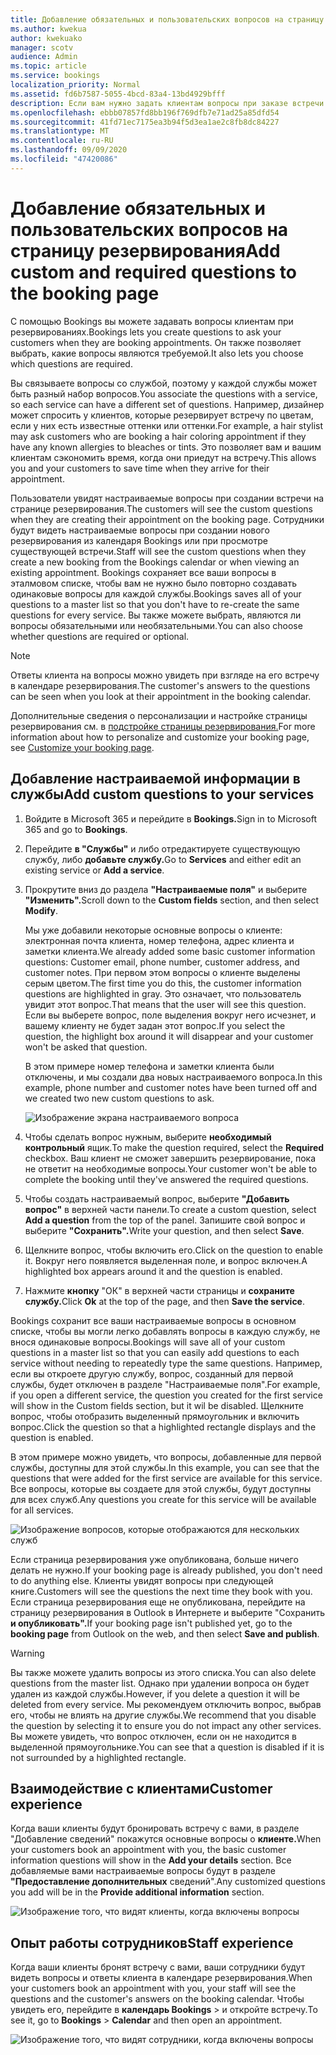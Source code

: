 ```yaml
---
title: Добавление обязательных и пользовательских вопросов на страницу резервирования
ms.author: kwekua
author: kwekuako
manager: scotv
audience: Admin
ms.topic: article
ms.service: bookings
localization_priority: Normal
ms.assetid: fd6b7587-5055-4bcd-83a4-13bd4929bfff
description: Если вам нужно задать клиентам вопросы при заказе встречи с вами в Интернете, вы можете добавить настраиваемые вопросы и необходимые вопросы на страницу резервирования.
ms.openlocfilehash: ebbb07857fd8bb196f769dfb7e71ad25a85dfd54
ms.sourcegitcommit: 41fd71ec7175ea3b94f5d3ea1ae2c8fb8dc84227
ms.translationtype: MT
ms.contentlocale: ru-RU
ms.lasthandoff: 09/09/2020
ms.locfileid: "47420086"
---
```

# <a name="add-custom-and-required-questions-to-the-booking-page"></a><span data-ttu-id="82d5d-103">Добавление обязательных и пользовательских вопросов на страницу резервирования</span><span class="sxs-lookup"><span data-stu-id="82d5d-103">Add custom and required questions to the booking page</span></span>

<span data-ttu-id="82d5d-104">С помощью Bookings вы можете задавать вопросы клиентам при резервированиях.</span><span class="sxs-lookup"><span data-stu-id="82d5d-104">Bookings lets you create questions to ask your customers when they are booking appointments.</span></span> <span data-ttu-id="82d5d-105">Он также позволяет выбрать, какие вопросы являются требуемой.</span><span class="sxs-lookup"><span data-stu-id="82d5d-105">It also lets you choose which questions are required.</span></span>

<span data-ttu-id="82d5d-106">Вы связываете вопросы со службой, поэтому у каждой службы может быть разный набор вопросов.</span><span class="sxs-lookup"><span data-stu-id="82d5d-106">You associate the questions with a service, so each service can have a different set of questions.</span></span> <span data-ttu-id="82d5d-107">Например, дизайнер может спросить у клиентов, которые резервирует встречу по цветам, если у них есть известные оттенки или оттенки.</span><span class="sxs-lookup"><span data-stu-id="82d5d-107">For example, a hair stylist may ask customers who are booking a hair coloring appointment if they have any known allergies to bleaches or tints.</span></span> <span data-ttu-id="82d5d-108">Это позволяет вам и вашим клиентам сэкономить время, когда они приедут на встречу.</span><span class="sxs-lookup"><span data-stu-id="82d5d-108">This allows you and your customers to save time when they arrive for their appointment.</span></span>

<span data-ttu-id="82d5d-109">Пользователи увидят настраиваемые вопросы при создании встречи на странице резервирования.</span><span class="sxs-lookup"><span data-stu-id="82d5d-109">The customers will see the custom questions when they are creating their appointment on the booking page.</span></span> <span data-ttu-id="82d5d-110">Сотрудники будут видеть настраиваемые вопросы при создании нового резервирования из календаря Bookings или при просмотре существующей встречи.</span><span class="sxs-lookup"><span data-stu-id="82d5d-110">Staff will see the custom questions when they create a new booking from the Bookings calendar or when viewing an existing appointment.</span></span> <span data-ttu-id="82d5d-111">Bookings сохраняет все ваши вопросы в эталмовом списке, чтобы вам не нужно было повторно создавать одинаковые вопросы для каждой службы.</span><span class="sxs-lookup"><span data-stu-id="82d5d-111">Bookings saves all of your questions to a master list so that you don't have to re-create the same questions for every service.</span></span> <span data-ttu-id="82d5d-112">Вы также можете выбрать, являются ли вопросы обязательными или необязательными.</span><span class="sxs-lookup"><span data-stu-id="82d5d-112">You can also choose whether questions are required or optional.</span></span>

> [!NOTE]
> <span data-ttu-id="82d5d-113">Ответы клиента на вопросы можно увидеть при взгляде на его встречу в календаре резервирования.</span><span class="sxs-lookup"><span data-stu-id="82d5d-113">The customer's answers to the questions can be seen when you look at their appointment in the booking calendar.</span></span>

<span data-ttu-id="82d5d-114">Дополнительные сведения о персонализации и настройке страницы резервирования см. в [подстройке страницы резервирования.](customize-booking-page.md)</span><span class="sxs-lookup"><span data-stu-id="82d5d-114">For more information about how to personalize and customize your booking page, see [Customize your booking page](customize-booking-page.md).</span></span>

## <a name="add-custom-questions-to-your-services"></a><span data-ttu-id="82d5d-115">Добавление настраиваемой информации в службы</span><span class="sxs-lookup"><span data-stu-id="82d5d-115">Add custom questions to your services</span></span>

1. <span data-ttu-id="82d5d-116">Войдите в Microsoft 365 и перейдите в **Bookings.**</span><span class="sxs-lookup"><span data-stu-id="82d5d-116">Sign in to Microsoft 365 and go to **Bookings**.</span></span>

1. <span data-ttu-id="82d5d-117">Перейдите **в "Службы"** и либо отредактируете существующую службу, либо **добавьте службу.**</span><span class="sxs-lookup"><span data-stu-id="82d5d-117">Go to **Services** and either edit an existing service or **Add a service**.</span></span>

1. <span data-ttu-id="82d5d-118">Прокрутите вниз до раздела **"Настраиваемые поля"** и выберите **"Изменить".**</span><span class="sxs-lookup"><span data-stu-id="82d5d-118">Scroll down to the **Custom fields** section, and then select **Modify**.</span></span>

   <span data-ttu-id="82d5d-119">Мы уже добавили некоторые основные вопросы о клиенте: электронная почта клиента, номер телефона, адрес клиента и заметки клиента.</span><span class="sxs-lookup"><span data-stu-id="82d5d-119">We already added some basic customer information questions: Customer email, phone number, customer address, and customer notes.</span></span> <span data-ttu-id="82d5d-120">При первом этом вопросы о клиенте выделены серым цветом.</span><span class="sxs-lookup"><span data-stu-id="82d5d-120">The first time you do this, the customer information questions are highlighted in gray.</span></span> <span data-ttu-id="82d5d-121">Это означает, что пользователь увидит этот вопрос.</span><span class="sxs-lookup"><span data-stu-id="82d5d-121">That means that the user will see this question.</span></span> <span data-ttu-id="82d5d-122">Если вы выберете вопрос, поле выделения вокруг него исчезнет, и вашему клиенту не будет задан этот вопрос.</span><span class="sxs-lookup"><span data-stu-id="82d5d-122">If you select the question, the highlight box around it will disappear and your customer won't be asked that question.</span></span>

   <span data-ttu-id="82d5d-123">В этом примере номер телефона и заметки клиента были отключены, и мы создали два новых настраиваемого вопроса.</span><span class="sxs-lookup"><span data-stu-id="82d5d-123">In this example, phone number and customer notes have been turned off and we created two new custom questions to ask.</span></span>

   ![Изображение экрана настраиваемого вопроса](../media/bookings-questions-custom-fields.png)

1. <span data-ttu-id="82d5d-125">Чтобы сделать вопрос нужным, выберите **необходимый контрольный** ящик.</span><span class="sxs-lookup"><span data-stu-id="82d5d-125">To make the question required, select the **Required** checkbox.</span></span> <span data-ttu-id="82d5d-126">Ваш клиент не сможет завершить резервирование, пока не ответит на необходимые вопросы.</span><span class="sxs-lookup"><span data-stu-id="82d5d-126">Your customer won't be able to complete the booking until they've answered the required questions.</span></span>

1. <span data-ttu-id="82d5d-127">Чтобы создать настраиваемый вопрос, выберите **"Добавить вопрос"** в верхней части панели.</span><span class="sxs-lookup"><span data-stu-id="82d5d-127">To create a custom question, select **Add a question** from the top of the panel.</span></span> <span data-ttu-id="82d5d-128">Запишите свой вопрос и выберите **"Сохранить".**</span><span class="sxs-lookup"><span data-stu-id="82d5d-128">Write your question, and then select **Save**.</span></span>

1. <span data-ttu-id="82d5d-129">Щелкните вопрос, чтобы включить его.</span><span class="sxs-lookup"><span data-stu-id="82d5d-129">Click on the question to enable it.</span></span> <span data-ttu-id="82d5d-130">Вокруг него появляется выделенная поле, и вопрос включен.</span><span class="sxs-lookup"><span data-stu-id="82d5d-130">A highlighted box appears around it and the question is enabled.</span></span>

1. <span data-ttu-id="82d5d-131">Нажмите **кнопку** "ОК" в верхней части страницы и **сохраните службу.**</span><span class="sxs-lookup"><span data-stu-id="82d5d-131">Click **Ok** at the top of the page, and then **Save the service**.</span></span>

<span data-ttu-id="82d5d-132">Bookings сохранит все ваши настраиваемые вопросы в основном списке, чтобы вы могли легко добавлять вопросы в каждую службу, не внося одинаковые вопросы.</span><span class="sxs-lookup"><span data-stu-id="82d5d-132">Bookings will save all of your custom questions in a master list so that you can easily add questions to each service without needing to repeatedly type the same questions.</span></span> <span data-ttu-id="82d5d-133">Например, если вы откроете другую службу, вопрос, созданный для первой службы, будет отключен в разделе "Настраиваемые поля".</span><span class="sxs-lookup"><span data-stu-id="82d5d-133">For example, if you open a different service, the question you created for the first service will show in the Custom fields section, but it wil be disabled.</span></span> <span data-ttu-id="82d5d-134">Щелкните вопрос, чтобы отобразить выделенный прямоугольник и включить вопрос.</span><span class="sxs-lookup"><span data-stu-id="82d5d-134">Click the question so that a highlighted rectangle displays and the question is enabled.</span></span>

<span data-ttu-id="82d5d-135">В этом примере можно увидеть, что вопросы, добавленные для первой службы, доступны для этой службы.</span><span class="sxs-lookup"><span data-stu-id="82d5d-135">In this example, you can see that the questions that were added for the first service are available for this service.</span></span> <span data-ttu-id="82d5d-136">Все вопросы, которые вы создаете для этой службы, будут доступны для всех служб.</span><span class="sxs-lookup"><span data-stu-id="82d5d-136">Any questions you create for this service will be available for all services.</span></span>

   ![Изображение вопросов, которые отображаются для нескольких служб](../media/bookings-questions-services.png)

<span data-ttu-id="82d5d-138">Если страница резервирования уже опубликована, больше ничего делать не нужно.</span><span class="sxs-lookup"><span data-stu-id="82d5d-138">If your booking page is already published, you don't need to do anything else.</span></span> <span data-ttu-id="82d5d-139">Клиенты увидят вопросы при следующей книге.</span><span class="sxs-lookup"><span data-stu-id="82d5d-139">Customers will see the questions the next time they book with you.</span></span> <span data-ttu-id="82d5d-140">Если страница резервирования еще не опубликована,  перейдите на страницу резервирования в Outlook в Интернете и выберите "Сохранить **и опубликовать".**</span><span class="sxs-lookup"><span data-stu-id="82d5d-140">If your booking page isn't published yet, go to the **booking page** from Outlook on the web, and then select **Save and publish**.</span></span>

> [!WARNING]
> <span data-ttu-id="82d5d-141">Вы также можете удалить вопросы из этого списка.</span><span class="sxs-lookup"><span data-stu-id="82d5d-141">You can also delete questions from the master list.</span></span> <span data-ttu-id="82d5d-142">Однако при удалении вопроса он будет удален из каждой службы.</span><span class="sxs-lookup"><span data-stu-id="82d5d-142">However, if you delete a question it will be deleted from every service.</span></span> <span data-ttu-id="82d5d-143">Мы рекомендуем отключить вопрос, выбрав его, чтобы не влиять на другие службы.</span><span class="sxs-lookup"><span data-stu-id="82d5d-143">We recommend that you disable the question by selecting it to ensure you do not impact any other services.</span></span> <span data-ttu-id="82d5d-144">Вы можете увидеть, что вопрос отключен, если он не находится в выделенной прямоугольнике.</span><span class="sxs-lookup"><span data-stu-id="82d5d-144">You can see that a question is disabled if it is not surrounded by a highlighted rectangle.</span></span>

## <a name="customer-experience"></a><span data-ttu-id="82d5d-145">Взаимодействие с клиентами</span><span class="sxs-lookup"><span data-stu-id="82d5d-145">Customer experience</span></span>

<span data-ttu-id="82d5d-146">Когда ваши клиенты будут бронировать встречу с вами, в разделе "Добавление сведений" покажутся основные вопросы о **клиенте.**</span><span class="sxs-lookup"><span data-stu-id="82d5d-146">When your customers book an appointment with you, the basic customer information questions will show in the **Add your details** section.</span></span> <span data-ttu-id="82d5d-147">Все добавляемые вами настраиваемые вопросы будут в разделе **"Предоставление дополнительных** сведений".</span><span class="sxs-lookup"><span data-stu-id="82d5d-147">Any customized questions you add will be in the **Provide additional information** section.</span></span>

![Изображение того, что видят клиенты, когда включены вопросы](../media/bookings-questions-customer.png)

## <a name="staff-experience"></a><span data-ttu-id="82d5d-149">Опыт работы сотрудников</span><span class="sxs-lookup"><span data-stu-id="82d5d-149">Staff experience</span></span>

<span data-ttu-id="82d5d-150">Когда ваши клиенты бронят встречу с вами, ваши сотрудники будут видеть вопросы и ответы клиента в календаре резервирования.</span><span class="sxs-lookup"><span data-stu-id="82d5d-150">When your customers book an appointment with you, your staff will see the questions and the customer's answers on the booking calendar.</span></span> <span data-ttu-id="82d5d-151">Чтобы увидеть его, перейдите в **календарь Bookings** \>  и откройте встречу.</span><span class="sxs-lookup"><span data-stu-id="82d5d-151">To see it, go to **Bookings** \> **Calendar** and then open an appointment.</span></span>

![Изображение того, что видят сотрудники, когда включены вопросы](../media/bookings-questions-staff.png)
